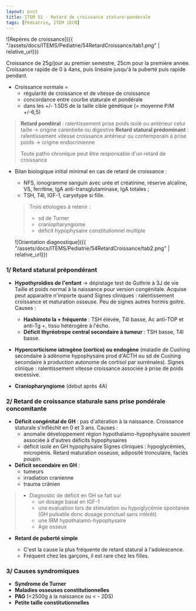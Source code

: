 ```yaml
---
layout: post
title: ITEM 51 - Retard de croissance staturo-pondérale
tags: [Pédiatrie, ITEM iECN]
---
```




![Repères de croissance]({{ "/assets/docs/ITEMS/Pediatrie/54RetardCroissance/tab1.png" | relative_url}})

Croissance de 25g/jour au premier semestre, 25cm pour la première année.
Croissance rapide de 0 à 4ans, puis linéaire jusqu'à la puberté puis rapide pendant.

- Croissance normale = 
  - régularité de croissance et de vitesse de croissance
  - concordance entre courbe staturale et pondérale
  - dans les +/- 1.5DS de la taille cible génétique (= moyenne P/M +/-6,5)



> **Retard pondéral** : ralentissement prise poids isolé ou antérieur celui taille -> origine carentielle ou digestive
> **Retard statural prédominant** : ralentissement vitesse croissance antérieur ou contemporain à prise poids -> origine endocrinienne
>
> Toute patho chronique peut être responsable d'un retard de croissance

- Bilan biologique initial minimal en cas de retard de croissance :
  - NFS, ionogramme sanguin avec urée et créatinine, réserve alcaline, VS, ferritine, lgA anti-transglutaminase, IgA totales ;
  - TSH, T4l, IGF-1, caryotype si fille.

  

  > Trois etiologies à retenir : 
  >
  > - sd de Turner
  > - craniopharyngiome
  > - déficit hypophysaire constitutionnel multiple

  ![Orientation diagnostique]({{ "/assets/docs/ITEMS/Pediatrie/54RetardCroissance/tab2.png" | relative_url}})

### 1/ Retard statural prépondérant

- **Hypothyroïdies de l'enfant** -> dépistage test de Guthrie à 3J de vie
  Taille et poids normal à la naissance pour version congénitale.
  Acquise peut apparaitre n'importe quand
  Signes cliniques : ralentissement croissance et maturation osseuse. Peu de signes autres hormis goitre.
  Causes :
  - **Hashimoto la + fréquente** : TSH élevée, T4l basse, Ac anti-TOP et anti-Tg +, tissu hétérogère à l'écho.
  - **Déficit thyréotrope central secondaire à tumeur** : TSH basse, T4l basse.

- **Hypercorticisme iatrogène (cortico) ou endogène** (maladie de Cushing secondaire à adénome hypophysaire prod d'ACTH ou sd de Cushing secondaire à production autonome de cortisol par surrénales).
Signes clinique : ralentissement vitesse croissance associée à prise de poids excessive.

- **Craniopharyngiome** (debut après 4A)

### 2/ Retard de croissance staturale sans prise pondérale concomitante

* **Déficit congénital de GH** : pas d'altération à la naissance. Croissance staturale s'infléchit en 0 et 3 ans.
  Causes : 
  * anomalie développement région hypothalamo-hypophysaire souvent associée à d'autres déficits hypophysaires
  * déficit isolé en GH hypophysaire
    Signes cliniques : hypoglycémies, micropénis. Retard maturation osseuse, adiposité tronculaire, faciès poupin.
* **Déficit secondaire en GH** : 
  * tumeurs
  * irradiation cranienne
  * trauma crânien 

> - Diagnostic de déficit en GH se fait sur 
>   - un dosage basal en IGF-1
>   - une evaluation lors de stimulation ou hypoglycémie spontanée (GH pulsatile donc dosage ponctuel sans intérêt)
>   - une IRM hypothalamo-hypophysaire
>   - Age osseux



- **Retard de puberté simple**

  - C'est la cause la plus fréquente de retard statural à l'adolescence. 
  - Fréquent chez les garçons, il est rare chez les filles.

  

### 3/ Causes syndromiques

- **Syndrome de Turner**
- **Maladies osseuses constitutionnelles**
- **PAG** (<2500g à la naissance ou < - 2DS)
- **Petite taille constitutionnelles**